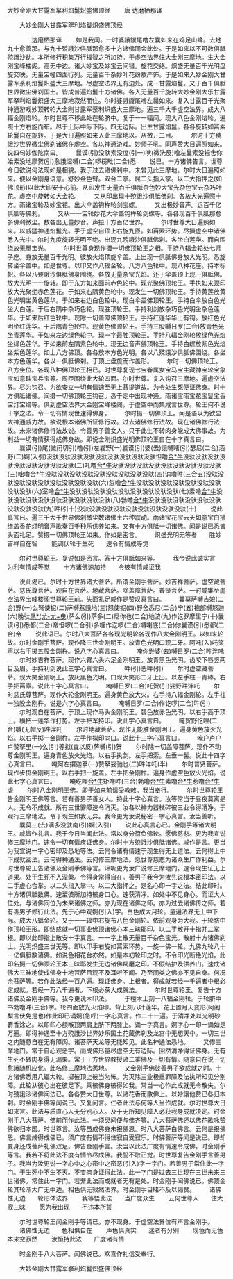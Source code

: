   大妙金刚大甘露军拏利焰鬘炽盛佛顶经
　　唐 达磨栖那译




　　大妙金刚大甘露军拏利焰鬘炽盛佛顶经

　　　　达磨栖那译
　　如是我闻。一时婆誐鑁尾噜左曩如来在鸡足山峰。去地九十愈善那。与九十殑誐沙俱胝那愈多十方诸佛同会此处。于是如来以不可数俱胝殑誐沙劫。本所修行积集万行福智之所加持。于虚空法界住大金刚三摩地。生大金刚宝峰楼阁。高无中边。诸大妙宝及妙宝云间错。旋花交络。炽盛无量百千光明盘旋交映。无量宝幢四面行列。无量百千杂妙叶花纷敷严饰。于是如来入妙金刚大甘露军荼利焰鬘炽盛大三摩地。尽虚空法界无有边处。成一甘露焰鬘。又于百千俱胝世界微尘佛刹国土。皆成普遍焰鬘十方诸佛。各入无量百千旋转大妙金刚大乐甘露军拏利焰鬘炽盛大三摩地寂然而住。尔时婆誐鍐尾噜左曩如来。复入甘露百千光聚神通游戏妙顶转轮大金刚甘露军荼利炽盛大三摩地。遍三千大千虚空法界。成大八辐金刚焰轮。尔时世尊不移此处在轮脐中。复于一一辐间。现大八色金刚焰轮。遍照十方右旋而布。尽于上际中际下际。四无边际。出生甘露焰鬘。各各旋转如罥索轮鬘自在旋转。于是大日遍照如来入此三摩地以。从微开二目。
　　尔时十方殑誐沙世界微尘佛刹诸佛在虚空。各以神通游戏。妙师子吼。同声赞大日遍照如来。说四句妙伽陀南曰。
　　曩谟(引)没驮素没度(引一)吠(微洗反)噜左曩素没捺舍你始素没地摩贺(引)愈誐湿嚩(二合)啰楞毗(二合)悉
　　说已。十方诸佛告言。世尊今日欲说何法现如是相貌。我于过去诸佛刹中。未曾见此三摩地。尔时大日遍照如来。便以金刚身语意。舒妙金色臂。双合二掌。屈二头指入掌。以二大指押之(如佛顶形)以此大印安于心前。从印发生无量百千俱胝杂色妙大宝光杂色宝云杂巧叶花。虚空中旋转如大金轮。
　　又从印出现十殑誐沙俱胝佛刹。各放大光遍照十方。雨诸宝轮及妙宝花。出大伞盖钩杵轮剑宝螺。
　　又出极妙音声。远百千亿俱胝等佛刹。
　　又从一一宝轮妙花大伞盖钩杵轮剑螺等。各各现百千俱胝那愈多佛刹微尘。数各出无量妙音。声振十方百亿世界。
　　尔时世尊大日遍照如来。以威猛神通焰鬘光。手于虚空自顶上右旋九匝。如罥索环势。尽摄虚空中诸佛悉入光中。尔时九度旋转光明不绝。出现九殑誐沙俱胝佛刹。各坐白莲华。而自围绕放无量宝光。
　　尔时世尊身现作摄一切佛顶轮王之相。手持八辐金轮处七师子座。身放无量百千光明。彼放火焰顶旋伞盖。上出现一俱胝佛身放大光明。悉旋转坐伞盖中。如是世尊。以印又作八辐金轮。八方八色轮中。现八种花座。持本标帜。各以八殑誐沙俱胝佛身围绕。各放无量杂宝光焰。还于伞盖顶上现一俱胝佛。放大光明一一旋转。即于东方如来面前赤色轮中。现光聚佛顶轮王。手执如来顶印放大光聚坐赤色莲花。于如来右隅黄色轮中。现发生一切佛顶轮王。手持黄莲放黄色光明坐黄色莲华。于如来右边白色轮中。现白伞盖佛顶轮王。手持白伞放白色光坐大白莲。于后右隅中杂巧色轮。现胜顶轮王。手持利剑放杂巧色光明坐杂色莲华。于如来后红色轮中。现除一切盖障佛顶轮王。手持红莲华华上有钩。放红色光明坐红莲华。于后隅青色轮中。现黄色佛顶轮王。手持三股嚩日罗(二合)放青色光坐青莲华。于如来左边绿色轮中。现一字最胜顶轮王。手持八辐金刚轮放绿色光焰坐绿色莲华。于如来前左隅紫色轮中。现无边音声佛顶轮王。手持白螺放紫色光焰坐紫色莲华。如上八方佛顶。各各放本方色光明。各以八殑誐沙俱胝佛围绕。各坐本方色莲华。各以一俱胝佛刹。于顶上盘旋而作盖形。
　　尔时一切佛顶轮王。八方坐位。各现八种佛顶轮王相已。时世尊复现七宝眷属女宝马宝主藏神宝轮宝象宝如意珠宝兵宝等。周匝围绕此大轮四面。尔时世尊。复入钩召三摩地。遍虚空法界。尽为钩召。为欲安立一切有情速至无上菩提道故。为令处生死便证佛身。时十方俱胝诸佛。闻摄一切佛顶轮王钩召。悉于定中出现神通。雨诸宝雨宝花宝鬘宝香宝灯宝缯等。俱到虚空法界大金刚宝峰楼阁。于虚空中而集咸言世尊。轮王何不说十字之法。令一切有情现世速得佛身。
　　尔时摄一切佛顶王。闻是语以为欲显大神通威力故。欲说根本诸佛所证修行故。过去诸佛修行法故。现在诸佛修行法故。未来诸佛修行法故说。令善男子善女人。只于此生不转肉身能成大佛事故。为利益一切有情获得成佛身故。即说金刚炽盛光明佛顶轮王自在十字真言曰。
　　曩谟(引)尾(微闭切引)噜(引)左曩野(一)曩谟(引)婆(去)誐嚩睹(引)瑟尼(二合)洒野(二)婀(入引)没驮没驮没驮没驮没驮没驮没驮没驮没驮怛噜[合*牛](三合三)没驮没驮没驮没驮没驮没驮没驮没驮没驮(二)吒噜[合*牛](三合三)没驮没驮没驮没驮没驮没驮没驮没驮没驮(三)咄噜[合*牛](三合四)没驮没驮没驮没驮没驮没驮没驮没驮没驮(四)讷噜吽(三合五)没驮没驮没驮没驮没驮没驮没驮没驮没驮(六)忽噜[合*牛](三合六)没驮没驮没驮没驮没驮没驮没驮没驮没驮(六)室噜[合*牛](三合七)没驮没驮没驮没驮没驮没驮没驮没驮没驮(七)素噜[合*牛](三合八)没驮没驮没驮没驮没驮没驮没驮没驮没驮(八)勃噜[合*牛](三合九)没驮没驮没驮没驮没驮没驮没驮没驮没驮(九)吽(引十)没驮没驮没驮没驮没驮没驮没驮没驮没驮(十)
　　说此真言已。遍三千大千世界佛刹微尘数诸佛土六种震动。雨诸宝花宝云天如意宝白拂缯盖香花灯明音声歌奏百千种乐供养如来。又有十方俱胝一切诸佛。闻是说已悉皆头面礼足。赞摄一切佛顶轮王如来。作如是密言。
　　炽盛光明无等者　　胜妙吉祥自在智
　　能调伏轮于生死　　速令有情成等觉

　　尔时世尊轮王。复说如是密言。答十方俱胝如来等。
　　我今说此诚实言　　为利有情成等觉
　　十方诸佛速加持　　令彼有情咸证我

　　说此偈已。尔时十方世界诸大菩萨。所谓金刚手菩萨。妙吉祥菩萨。虚空藏菩萨。慈氏尊菩萨。观自在菩萨。地藏菩萨。除盖障菩萨。普贤菩萨。一时咸集至虚空法界宝峰楼阁世尊轮王前。头面礼足咸作是赞叹真言曰。
　　曩莫萨嚩吉娘(二合)野(一)么弩使抳(二)萨嚩惹誐地(三)怒使抳(四)野舍悉尼(二合)宁(五)袍部嚩怒迦(六)晚驮[尾*(尤-尢+曳)](七)萨么(引)萨多(二)尼你也(二合)地波(九)作讫罗摩里宁(十)曩谟(引)悉都(二合)帝怛啰(二合引)多哩作讫啰(二合)嚩喇底(二合)你曩谟(引)悉都(二合)帝
　　说此语已。尔时八大菩萨各各现光明轮各现作八大金刚明王。以如来轮故。尔时金刚手菩萨。现作降三世金刚明王。放青色光明口现二牙。阿吒(入)吒笑声以右手掷五股金刚杵。说八字心真言曰。
　　唵你逊婆(去)嚩日罗(二合)吽泮吒
　　尔时妙吉祥菩萨。现作六臂六头六足金刚明王。放青黑色光明。齿咬下唇竖两目及眉。手持利剑说此三字心真言曰。
　　吽(引)恶吽(引)
　　尔时虚空藏菩萨。现大笑金刚明王。放灰黑色光明。口现大笑形二牙上出。以左手柱一青棒。右手把罥索。说此十字心真言曰。
　　唵嚩日罗(二合)吒贺(引)娑野吽泮吒
　　尔时慈氏尊菩萨。现作大轮金刚明王。遍身黄色放大火。右手持八辐金刚轮。左手柱一独股金刚杵。说是六字心真言曰。
　　唵嚩日罗(二合)作讫啰(二合)吽(引)
　　尔时观自在菩萨。于顶上现作马头金刚明王。碧色放赤色光明。以右手高于顶上。横把一莲华作打势。左手把军持印。说此字心真言曰。
　　唵贺野仡哩(二合)嚩(无帽反)吽泮吒
　　尔时地藏菩萨。现作无能胜金刚明王。遍身黄色放火光焰。以右手掷一金刚杵。左手作拟印向口。说此十三字心真言曰。
　　唵户卢户卢赞拏里(一)么(引)等拟(宜以反)萨嚩(引)贺
　　尔时除一切盖障菩萨。现作不动尊金刚明王。遍身青色放火光焰。以右手执剑。左手把索。左垂一髻。说此十四字心真言曰。
　　唵阿左攞迦拏(一)赞拏娑驰也(二)吽洋吒(半)
　　尔时普贤菩萨。现作步掷金刚明王。以右手把一旋盖。左手把金刚杵。遍身作虚空色放火光焰。说此七字心真言曰。
　　唵纥哩[合*牛](三合)矩噜吽(三合)勃噜[合*牛](三合)素噜[合*牛](三合)惹噜[合*牛](三合)虐
　　尔时八金刚明王佛。即于如来前请受教敕。我当奉行。
　　尔时世尊轮王告金刚明王佛等言。若有善男子善女人。持此十字心真言。汝等常当于昼夜莫离是人。无令不成就。所有三世罪障速令消灭。汝各以神力器杖碎彼三业令得清净。于观行三摩地法。令于现生如我无异。我今更为汝说秘密一字心真言。汝当善听。
　　曩莫三(去)满多没驮南(引)婀(入引)
　　说此心真言心已。金刚手等诸大明王。咸皆作礼言。我于今日当闻此法。常以身分荷负佛轮。愿佛慈悲。更为我宣说修三摩地门。速令一切有情疾证佛身。尔时十方殑誐沙俱胝诸佛。咸作是言。更当为我宣说一字心密印及悉地等法。云何令诸有情速于现生得无上道法。云何得上中下成就密法。云何得神通法。云何修三摩地法。愿世尊慈悲为诸众生广作利益。尔时世尊轮王告诸佛及金刚手佛等言。谛听更为汝广说修三摩地门。速令现生证无上道果。处于生死不入涅槃。令得身常得自在。善男子我今为汝先说根本密印法。以二手虚心合掌。以二头指入掌中。以二大指押之。是名心印一字之法。结此印时。十方诸俱胝数佛。速至彼所加持彼身口心。速获清净。如处中不见身心。而证大人位处。与诸佛同位为未来诸佛之师。亦为现在诸佛之师。亦为过去诸佛传之师。若有善男子修行此法。先于心中观婀(引入)字。白色成大月轮。量遍法界无上中下际。成大八辐金轮。又于一一辐中右旋布八色金刚轮。依前观身为大我。于轮脐中作顶轮王形。即结成就一切事业佛顶诸佛心本三昧耶印。以二手散开十指并二掌根。即以此印指上散安十字真言。一一字上散无量百千杂色宝光。散射十方诸佛刹土。光明炽盛三世无等。即以印手右旋如罥索环势。一旋一佛一轮。九佛九轮八十一亿俱胝数诸佛。如说色相花台亦然。如是本初轮印之时。不令印光断绝光焰。此印名摄一切佛顶轮王本三昧耶发生无边诸佛羯磨之印。不假结护及供养门。速成诸佛大三昧地使成佛身十地菩萨目观不及耳听不闻。乃至同类之佛亦不见自身。何况余菩萨等。若作此法经一百八遍。现证佛身。上根者。得成就若经一千遍者中根必定成就。若经一万八千遍者。下根必获大成就法。
　　尔时世尊轮王。复告十方诸佛及金刚手佛等。我今更说木印法。
　　于檀木上刻一八辐金刚轮。于轮脐中书勃噜吽(三合)字。轮四面放光火焰印。背上刻八叶莲华。花上置月天变形(阿阇梨言伏免是也)作此印已诵婀(急呼)一字心真言。作二十一遍。于清净处以光明砂麝香涂之。以印印心额喉顶两肩上脐下两膝上。诵一字真言。婀字心一印一诵如是万遍。即得神通至十方殑誐沙世界妙乐国土花藏佛刹及龙宫中无想天中。一切三世之内随意自在无有障阂。诸菩萨天龙等无能知见。此名神通法悉地。
　　又修三摩地门。常于自心观恶字。而成佛形量尽虚空无有边际。回然清净得证佛身。无有生死不转肉身得无漏果。常于十方世界教授诸二乘佛及一切有情。随意自在说一切愈誐随机应化。此名修三摩地法悉地。
　　又金刚手佛彼善男子欲成就之时。十方诸佛悉用八辐大轮。掷彼顶上彼当勿怖。为灭除三业极重罪障及法执所知见分别障。此轮从彼心出在彼足下。乘彼佛身彼得如我。常当一心作此成就无令散失。尔时殑誐沙诸佛闻法已。各各赞大日世尊。以诸花香而散佛上。以妙誐他赞已各归本刹。时金刚手佛等闻说已。又复问言。仁者此法与何等人当作成就。尔时世尊大日如来言。此法与质直心人无分别心人。及于无所知见障人必获我身成就决定。时金刚手八大菩萨。佛前而作此法。一须臾间便与佛齐等。八大菩萨佛还以佛花歌咏赞佛欲归本国。时世尊言。汝等虽成佛身未报佛恩。时八大菩萨白佛言。云何是报佛恩。佛言咸得成佛已。须广度有情不得住寂自受寂乐。时佛菩萨等闻是说已。即却变身还成菩萨礼佛双足。佛告金刚手言。汝当以此法广度有情速令成佛。时金刚手等言。我若不将此法不度有情令尽成佛。我誓不取正觉。时世尊复告金刚手言善男子。我当为汝更说一字心中之心密中之密恶(引入)字一字门。若善男子常住此一字门。于生死中不生不灭。不变肉身证得此法。此一字门是过去三世现在三世未来三世诸佛。常住此一字门。若非此法而成就者无有是处。时金刚手闻佛说已。佛顶金轮其轮渐大广无中边。相色俱无寂然法界。时金刚手目睹不及以偈赞。
　　诸佛性无边　　轮形体法界
　　我等悟此法　　当广度众生
　　云何世尊入　　住大寂三昧
　　愿为我出现　　不违本所誓

　　尔时世尊轮王闻金刚手等请已。亦不现身。于虚空法界位有声言金刚手。
　　诸佛性无边　　色相俱自在
　　声色俱真实　　迷者有分别
　　现色而无色　　本来空寂然
　　汝恒持此法　　广度诸有情

　　时金刚手八大菩萨。闻佛说已。欢喜作礼信受奉行。

　　大妙金刚大甘露军拏利焰鬘炽盛佛顶经


